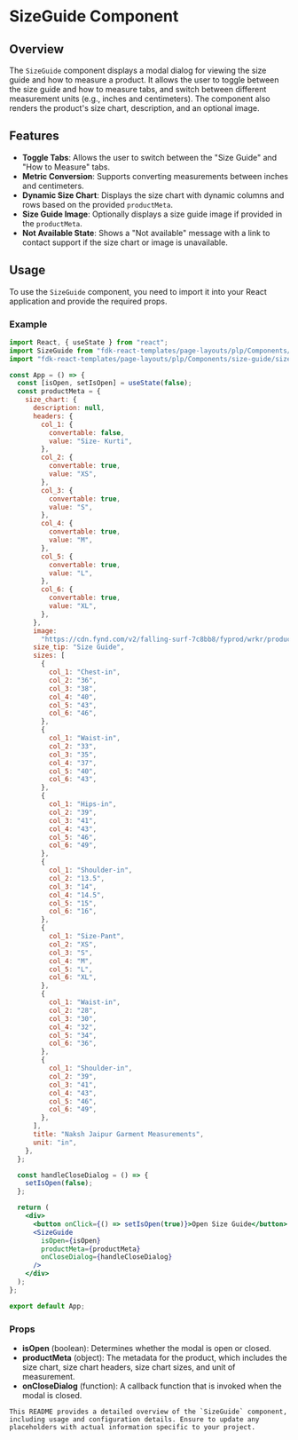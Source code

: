 # SizeGuide Component

## Overview
The `SizeGuide` component displays a modal dialog for viewing the size guide and how to measure a product. It allows the user to toggle between the size guide and how to measure tabs, and switch between different measurement units (e.g., inches and centimeters). The component also renders the product's size chart, description, and an optional image.

## Features
- **Toggle Tabs**: Allows the user to switch between the "Size Guide" and "How to Measure" tabs.
- **Metric Conversion**: Supports converting measurements between inches and centimeters.
- **Dynamic Size Chart**: Displays the size chart with dynamic columns and rows based on the provided `productMeta`.
- **Size Guide Image**: Optionally displays a size guide image if provided in the `productMeta`.
- **Not Available State**: Shows a "Not available" message with a link to contact support if the size chart or image is unavailable.

## Usage
To use the `SizeGuide` component, you need to import it into your React application and provide the required props.

### Example
```jsx
import React, { useState } from "react";
import SizeGuide from "fdk-react-templates/page-layouts/plp/Components/size-guide/size-guide";
import "fdk-react-templates/page-layouts/plp/Components/size-guide/size-guide.css";

const App = () => {
  const [isOpen, setIsOpen] = useState(false);
  const productMeta = {
    size_chart: {
      description: null,
      headers: {
        col_1: {
          convertable: false,
          value: "Size- Kurti",
        },
        col_2: {
          convertable: true,
          value: "XS",
        },
        col_3: {
          convertable: true,
          value: "S",
        },
        col_4: {
          convertable: true,
          value: "M",
        },
        col_5: {
          convertable: true,
          value: "L",
        },
        col_6: {
          convertable: true,
          value: "XL",
        },
      },
      image:
        "https://cdn.fynd.com/v2/falling-surf-7c8bb8/fyprod/wrkr/products/pictures/size-guide/free/original/6eTylbjlG-Logo.png",
      size_tip: "Size Guide",
      sizes: [
        {
          col_1: "Chest-in",
          col_2: "36",
          col_3: "38",
          col_4: "40",
          col_5: "43",
          col_6: "46",
        },
        {
          col_1: "Waist-in",
          col_2: "33",
          col_3: "35",
          col_4: "37",
          col_5: "40",
          col_6: "43",
        },
        {
          col_1: "Hips-in",
          col_2: "39",
          col_3: "41",
          col_4: "43",
          col_5: "46",
          col_6: "49",
        },
        {
          col_1: "Shoulder-in",
          col_2: "13.5",
          col_3: "14",
          col_4: "14.5",
          col_5: "15",
          col_6: "16",
        },
        {
          col_1: "Size-Pant",
          col_2: "XS",
          col_3: "S",
          col_4: "M",
          col_5: "L",
          col_6: "XL",
        },
        {
          col_1: "Waist-in",
          col_2: "28",
          col_3: "30",
          col_4: "32",
          col_5: "34",
          col_6: "36",
        },
        {
          col_1: "Shoulder-in",
          col_2: "39",
          col_3: "41",
          col_4: "43",
          col_5: "46",
          col_6: "49",
        },
      ],
      title: "Naksh Jaipur Garment Measurements",
      unit: "in",
    },
  };

  const handleCloseDialog = () => {
    setIsOpen(false);
  };

  return (
    <div>
      <button onClick={() => setIsOpen(true)}>Open Size Guide</button>
      <SizeGuide
        isOpen={isOpen}
        productMeta={productMeta}
        onCloseDialog={handleCloseDialog}
      />
    </div>
  );
};

export default App;

```

### Props
- **isOpen** (boolean): Determines whether the modal is open or closed.
- **productMeta** (object): The metadata for the product, which includes the size chart, size chart headers, size chart sizes, and unit of measurement.
- **onCloseDialog** (function): A callback function that is invoked when the modal is closed.

```
This README provides a detailed overview of the `SizeGuide` component, including usage and configuration details. Ensure to update any placeholders with actual information specific to your project.

